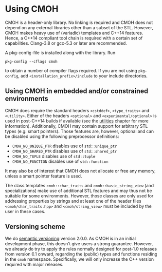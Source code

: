 Using CMOH
==========

CMOH is a header-only library. No linking is required and CMOH does not depend
on any external libraries other than a subset of the STL. However, CMOH makes
heavy use of (variadic) templates and C++14 features. Hence, a C++14 compliant
tool chain is required with a certain set of capabilities. Clang-3.8 or gcc-5.3
or later are recommended.

A pkg-config-file is installed along with the library. Run

    pkg-config --cflags cmoh

to obtain a number of compiler flags required. If you are not using
`pkg-config`, add `<installation_prefix>/include` to your include directories.


Using CMOH in embedded and/or constrained environments
------------------------------------------------------

CMOH does require the standard headers `<cstddef>`, `<type_traits>` and
`<utility>`. Either of the headers `<optional>` and `<experimental/optional>`
is used in post-C++14 builds if available (see the [utilities](Utilities.md)
chapter for more information). Additionally, CMOH may contain support for
arbitrary STL types (e.g. smart pointers). Those features are, however, optional
and can be disabled using the following preprocessor definitions:

 * `CMOH_NO_UNIQUE_PTR` disables use of `std::unique_ptr`
 * `CMOH_NO_SHARED_PTR` disables use of `std::shared_ptr`
 * `CMOH_NO_TUPLE` disables use of `std::tuple`
 * `CMOH_NO_FUNCTION` disables use of `std::function`

It may also be of interest that CMOH does not allocate or free any memory,
unless a smart pointer feature is used.

The class templates `cmoh::char_traits` and `cmoh::basic_string_view` (and
specializations) make use of additional STL features and may thus not be
suitable for some environments. However, those classes are only used for
addressing properties by strings and at least one of the header files
`<cmoh/char_traits.hpp>` and `<cmoh/string_view>` must be included by the user
in these cases.


Versioning scheme
-----------------

We do [semantic versioning](http://semver.org/) version 2.0.0. As CMOH is in an
initial development phase, this doesn't give users a strong guarantee. However,
we already do try to apply the rules normally designed for post-1.0 releases
from version 0.1 onward, regarding the (public) types and functions residing
in the `cmoh` namespace. Specifically, we will only increase the C++ version
required with major releases.


